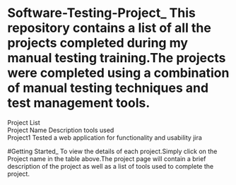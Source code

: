 # Software-Testing-Project_ This repository contains a list of all the projects completed during my manual testing training.The projects were completed using a combination of manual testing techniques and test management tools. 
Project List                    
Project Name                      Description                                    tools used  
Project1           Tested a web application for functionality and usability       jira


#Getting Started_
To view the details of each project.Simply click on the Project name in the table above.The project page will contain a brief description of the project as well as a list of tools used to complete the project.

